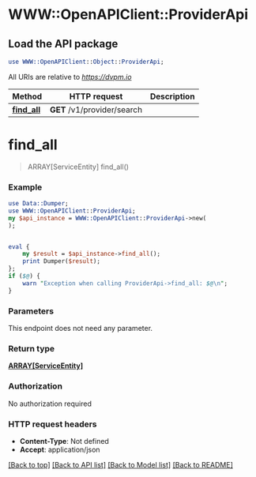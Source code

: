 # WWW::OpenAPIClient::ProviderApi

## Load the API package
```perl
use WWW::OpenAPIClient::Object::ProviderApi;
```

All URIs are relative to *https://dvpm.io*

Method | HTTP request | Description
------------- | ------------- | -------------
[**find_all**](ProviderApi.md#find_all) | **GET** /v1/provider/search | 


# **find_all**
> ARRAY[ServiceEntity] find_all()



### Example 
```perl
use Data::Dumper;
use WWW::OpenAPIClient::ProviderApi;
my $api_instance = WWW::OpenAPIClient::ProviderApi->new(
);


eval { 
    my $result = $api_instance->find_all();
    print Dumper($result);
};
if ($@) {
    warn "Exception when calling ProviderApi->find_all: $@\n";
}
```

### Parameters
This endpoint does not need any parameter.

### Return type

[**ARRAY[ServiceEntity]**](ServiceEntity.md)

### Authorization

No authorization required

### HTTP request headers

 - **Content-Type**: Not defined
 - **Accept**: application/json

[[Back to top]](#) [[Back to API list]](../README.md#documentation-for-api-endpoints) [[Back to Model list]](../README.md#documentation-for-models) [[Back to README]](../README.md)


